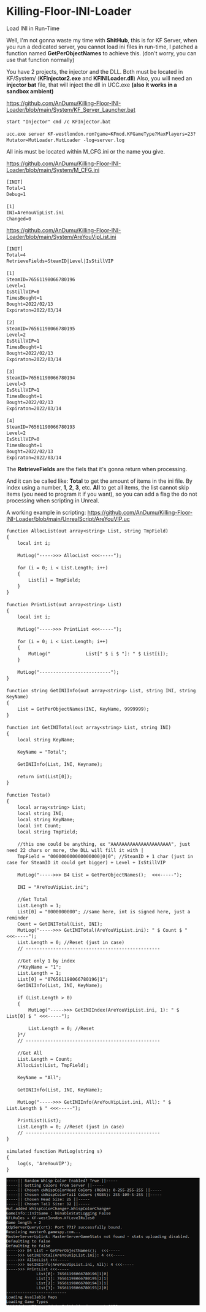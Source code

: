 # Killing-Floor-INI-Loader
Load INI in Run-Time

Well, I'm not gonna waste my time with **ShitHub**, this is for KF Server, when you run a dedicated server, you cannot load ini files in run-time, I patched a function named **GetPerObjectNames** to achieve this. (don't worry, you can use that function normally)

You have 2 projects, the injector and the DLL.
Both must be located in KF/System/ (**KFInjector2.exe** and **KFINILoader.dll**)
Also, you will need an **injector bat** file, that will inject the dll in UCC.exe **(also it works in a sandbox ambient)**

https://github.com/AnDumu/Killing-Floor-INI-Loader/blob/main/System/KF_Server_Launcher.bat

```
start "Injector" cmd /c KFInjector.bat

ucc.exe server KF-westlondon.rom?game=KFmod.KFGameType?MaxPlayers=23?Mutator=MutLoader.MutLoader -log=server.log
```

All inis must be located within M_CFG.ini or the name you give.

https://github.com/AnDumu/Killing-Floor-INI-Loader/blob/main/System/M_CFG.ini

```
[INIT]
Total=1
Debug=1

[1]
INI=AreYouVipList.ini
Changed=0
```

https://github.com/AnDumu/Killing-Floor-INI-Loader/blob/main/System/AreYouVipList.ini

```
[INIT]
Total=4
RetrieveFields=SteamID|Level|IsStillVIP

[1]
SteamID=76561198066780196
Level=1
IsStillVIP=0
TimesBought=1
Bought=2022/02/13
Expiraton=2022/03/14

[2]
SteamID=76561198066780195
Level=2
IsStillVIP=1
TimesBought=1
Bought=2022/02/13
Expiraton=2022/03/14

[3]
SteamID=76561198066780194
Level=3
IsStillVIP=1
TimesBought=1
Bought=2022/02/13
Expiraton=2022/03/14

[4]
SteamID=76561198066780193
Level=2
IsStillVIP=0
TimesBought=1
Bought=2022/02/13
Expiraton=2022/03/14
```

The **RetrieveFields** are the fiels that it's gonna return when processing.

And it can be called like:
**Total** to get the amount of items in the ini file.
By index using a number, **1**, **2**, **3**, etc.
**All** to get all items, the list cannot skip items (you need to program it if you want), so you can add a flag the do not processing when scripting in Unreal.

A working example in scripting:
https://github.com/AnDumu/Killing-Floor-INI-Loader/blob/main/UnrealScript/AreYouVIP.uc

```
function AllocList(out array<string> List, string TmpField)
{
	local int i;
	
	MutLog("----->>> AllocList <<<-----");
	
	for (i = 0; i < List.Length; i++)
	{
		List[i] = TmpField;
	}
}

function PrintList(out array<string> List)
{
	local int i;
	
	MutLog("----->>> PrintList <<<-----");
	
	for (i = 0; i < List.Length; i++)
	{
		MutLog("             List[" $ i $ "]: " $ List[i]);
	}
	
	MutLog("--------------------------");
}

function string GetINIInfo(out array<string> List, string INI, string KeyName)
{
	List = GetPerObjectNames(INI, KeyName, 9999999);
}

function int GetINITotal(out array<string> List, string INI)
{
	local string KeyName;
	
	KeyName = "Total";
	
	GetINIInfo(List, INI, Keyname);
	
	return int(List[0]);
}

function Testa()
{
	local array<string> List;
	local string INI;
	local string KeyName;
	local int Count;
	local string TmpField;
	
	//this one could be anything, ex "AAAAAAAAAAAAAAAAAAAAAA", just need 22 chars or more, the DLL will fill it with |
	TmpField = "000000000000000000|0|0"; //SteamID + 1 char (just in case for SteamID it could get bigger) + Level + IsStillVIP 
	
	MutLog("----->>> B4 List = GetPerObjectNames();  <<<-----");
	
	INI = "AreYouVipList.ini";
	
	//Get Total
	List.Length = 1;
	List[0] = "0000000000"; //same here, int is signed here, just a reminder
	Count = GetINITotal(List, INI);
	MutLog("----->>> GetINITotal(AreYouVipList.ini): " $ Count $ " <<<-----");
	List.Length = 0; //Reset (just in case)
	// -------------------------------------------------
	
	//Get only 1 by index
	/*KeyName = "1";
	List.Length = 1;
	List[0] = "076561198066780196|1";
	GetINIInfo(List, INI, KeyName);
	
	if (List.Length > 0)
	{
		MutLog("----->>> GetINIIndex(AreYouVipList.ini, 1): " $ List[0] $ " <<<-----");
		
		List.Length = 0; //Reset
	}*/
	// -------------------------------------------------
	
	//Get All
	List.Length = Count;
	AllocList(List, TmpField);
	
	KeyName = "All";
	
	GetINIInfo(List, INI, KeyName);
	
	MutLog("----->>> GetINIInfo(AreYouVipList.ini, All): " $ List.Length $ " <<<-----");
	
	PrintList(List);
	List.Length = 0; //Reset (just in case)
	// -------------------------------------------------
}

simulated function MutLog(string s)
{
	log(s, 'AreYouVIP');
}
```

![Alt text](https://raw.githubusercontent.com/AnDumu/Killing-Floor-INI-Loader/main/KF%20INI%20Loader.png?token=GHSAT0AAAAAABRWGCN4H2TQNKSQERPA3BXUYQOX4LA "")
